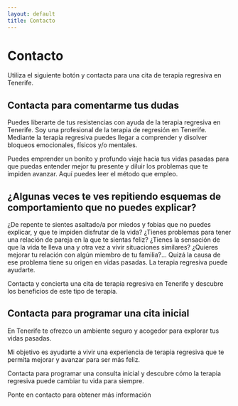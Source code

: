 ```yaml
---
layout: default
title: Contacto
---
```

# Contacto
Utiliza el siguiente botón y contacta para una cita de terapia regresiva en Tenerife.

## Contacta para comentarme tus dudas
Puedes liberarte de tus resistencias con ayuda de la terapia regresiva en Tenerife.
Soy una profesional de la terapia de regresión en Tenerife. Mediante la terapia regresiva puedes llegar a comprender y disolver bloqueos emocionales, físicos y/o mentales.

Puedes emprender un bonito y profundo viaje hacia tus vidas pasadas para que puedas entender mejor tu presente y diluir los problemas que te impiden avanzar. Aquí puedes leer el método que empleo.

## ¿Algunas veces te ves repitiendo esquemas de comportamiento que no puedes explicar?
¿De repente te sientes asaltado/a por miedos y fobias que no puedes explicar, y que te impiden disfrutar de la vida? ¿Tienes problemas para tener una relación de pareja en la que te sientas feliz? ¿Tienes la sensación de que la vida te lleva una y otra vez a vivir situaciones similares? ¿Quieres mejorar tu relación con algún miembro de tu familia?… Quizá la causa de ese problema tiene su origen en vidas pasadas. La terapia regresiva puede ayudarte.

Contacta y concierta una cita de terapia regresiva en Tenerife y descubre los beneficios de este tipo de terapia.

## Contacta para programar una cita inicial
En Tenerife te ofrezco un ambiente seguro y acogedor para explorar tus vidas pasadas.

Mi objetivo es ayudarte a vivir una experiencia de terapia regresiva que te permita mejorar y avanzar para ser más feliz.

Contacta para programar una consulta inicial y descubre cómo la terapia regresiva puede cambiar tu vida para siempre.

Ponte en contacto para obtener más información